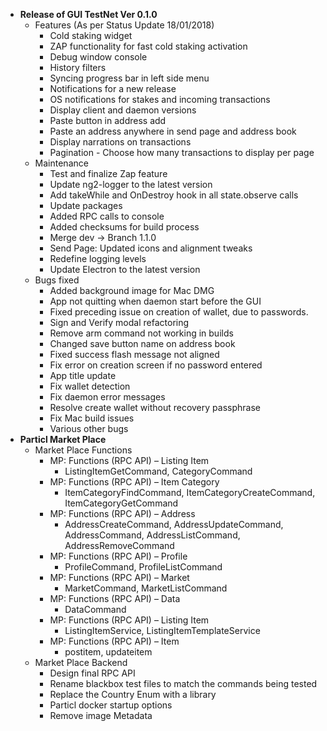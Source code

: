 - **Release of GUI TestNet Ver 0.1.0**
	+ Features (As per Status Update 18/01/2018)
		* Cold staking widget
		* ZAP functionality for fast cold staking activation
		* Debug window console
		* History filters
		* Syncing progress bar in left side menu
		* Notifications for a new release
		* OS notifications for stakes and incoming transactions
		* Display client and daemon versions
		* Paste button in address add
		* Paste an address anywhere in send page and address book
		* Display narrations on transactions
		* Pagination - Choose how many transactions to display per page
	+ Maintenance
		* Test and finalize Zap feature 
		* Update ng2-logger to the latest version
		* Add takeWhile and OnDestroy hook in all state.observe calls
		* Update packages
		* Added RPC calls to console 
		* Added checksums for build process
		* Merge dev -> Branch 1.1.0 
		* Send Page: Updated icons and alignment tweaks
		* Redefine logging levels
		* Update Electron to the latest version
	+ Bugs fixed
		* Added background image for Mac DMG 
		* App not quitting when daemon start before the GUI 
		* Fixed preceding issue on creation of wallet, due to passwords. 
		* Sign and Verify modal refactoring
		* Remove arm command not working in builds 
		* Changed save button name on address book
		* Fixed success flash message not aligned 
		* Fix error on creation screen if no password entered 
		* App title update 
		* Fix wallet detection 
		* Fix daemon error messages 
		* Resolve create wallet without recovery passphrase
		* Fix Mac build issues
		* Various other bugs
- **Particl Market Place**
	+ Market Place Functions
		* MP: Functions (RPC API) – Listing Item
			- ListingItemGetCommand, CategoryCommand
		* MP: Functions (RPC API) – Item Category
			- ItemCategoryFindCommand, ItemCategoryCreateCommand, ItemCategoryGetCommand
		* MP: Functions (RPC API) – Address
			- AddressCreateCommand, AddressUpdateCommand, AddressCommand, AddressListCommand, AddressRemoveCommand
		* MP: Functions (RPC API) – Profile
			- ProfileCommand, ProfileListCommand 
		* MP: Functions (RPC API) – Market
			- MarketCommand, MarketListCommand
		* MP: Functions (RPC API) – Data
			- DataCommand 
		* MP: Functions (RPC API) – Listing Item
			- ListingItemService, ListingItemTemplateService
		* MP: Functions (RPC API) – Item
			- postitem, updateitem
	+ Market Place Backend
		* Design final RPC API
		* Rename blackbox test files to match the commands being tested
		* Replace the Country Enum with a library
		* Particl docker startup options
		* Remove image Metadata